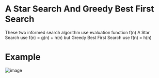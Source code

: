 # A Star Search And Greedy Best First Search
These two informed search algorithm use evaluation function f(n)
A Star Search use f(n) = g(n) + h(n) but Greedy Best First Search use f(n) = h(n)
# Example

![image](https://github.com/user-attachments/assets/139effa7-00fe-4632-99be-7d8615777ad7)
